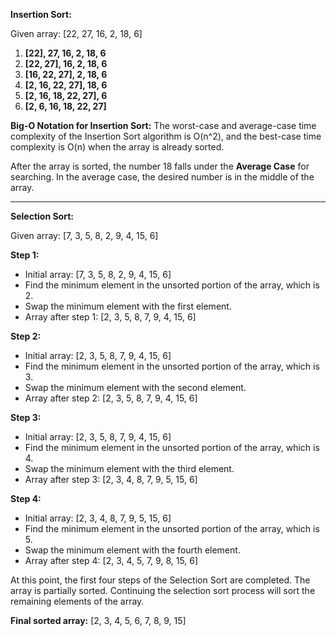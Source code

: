 **Insertion Sort:**

Given array: [22, 27, 16, 2, 18, 6]

1. **[22], 27, 16, 2, 18, 6**
2. **[22, 27], 16, 2, 18, 6**
3. **[16, 22, 27], 2, 18, 6**
4. **[2, 16, 22, 27], 18, 6**
5. **[2, 16, 18, 22, 27], 6**
6. **[2, 6, 16, 18, 22, 27]**

**Big-O Notation for Insertion Sort:** The worst-case and average-case time complexity of the Insertion Sort algorithm is O(n^2), and the best-case time complexity is O(n) when the array is already sorted.

After the array is sorted, the number 18 falls under the **Average Case** for searching. In the average case, the desired number is in the middle of the array.

---

**Selection Sort:**

Given array: [7, 3, 5, 8, 2, 9, 4, 15, 6]

**Step 1:**
- Initial array: [7, 3, 5, 8, 2, 9, 4, 15, 6]
- Find the minimum element in the unsorted portion of the array, which is 2.
- Swap the minimum element with the first element.
- Array after step 1: [2, 3, 5, 8, 7, 9, 4, 15, 6]

**Step 2:**
- Initial array: [2, 3, 5, 8, 7, 9, 4, 15, 6]
- Find the minimum element in the unsorted portion of the array, which is 3.
- Swap the minimum element with the second element.
- Array after step 2: [2, 3, 5, 8, 7, 9, 4, 15, 6]

**Step 3:**
- Initial array: [2, 3, 5, 8, 7, 9, 4, 15, 6]
- Find the minimum element in the unsorted portion of the array, which is 4.
- Swap the minimum element with the third element.
- Array after step 3: [2, 3, 4, 8, 7, 9, 5, 15, 6]

**Step 4:**
- Initial array: [2, 3, 4, 8, 7, 9, 5, 15, 6]
- Find the minimum element in the unsorted portion of the array, which is 5.
- Swap the minimum element with the fourth element.
- Array after step 4: [2, 3, 4, 5, 7, 9, 8, 15, 6]

At this point, the first four steps of the Selection Sort are completed. The array is partially sorted.
Continuing the selection sort process will sort the remaining elements of the array.

**Final sorted array:** [2, 3, 4, 5, 6, 7, 8, 9, 15]

